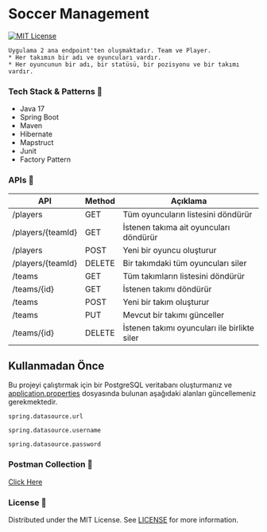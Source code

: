 # Soccer Management
[![MIT License](https://img.shields.io/badge/License-MIT-green.svg)](https://choosealicense.com/licenses/mit/)

``` 
Uygulama 2 ana endpoint'ten oluşmaktadır. Team ve Player.
* Her takımın bir adı ve oyuncuları vardır.
* Her oyuncunun bir adı, bir statüsü, bir pozisyonu ve bir takımı vardır.
``` 

### Tech Stack & Patterns :dart:
* Java 17
* Spring Boot
* Maven
* Hibernate
* Mapstruct  
* Junit
* Factory Pattern

### APIs :memo:
| API                                              | Method | Açıklama                                       |
|--------------------------------------------------|--------|---------------------------------------------------|
| /players                                  | GET    | Tüm oyuncuların listesini döndürür                                |
| /players/{teamId}                     | GET    | İstenen takıma ait oyuncuları döndürür                       |
| /players                                  | POST   | Yeni bir oyuncu oluşturur                            |
| /players/{teamId}                     | DELETE | Bir takımdaki tüm oyuncuları siler                       |
| /teams                              | GET    | Tüm takımların listesini döndürür                            |
| /teams/{id}               | GET    | İstenen takımı döndürür                   |
| /teams                               | POST   | Yeni bir takım oluşturur                        |
| /teams               | PUT    | Mevcut bir takımı günceller                   |
| /teams/{id}               | DELETE | İstenen takımı oyuncuları ile birlikte siler                   |

## Kullanmadan Önce

Bu projeyi çalıştırmak için bir PostgreSQL veritabanı oluşturmanız ve [application.properties](https://github.com/alibknc/SoccerManagementApp/blob/master/src/main/resources/application.properties) dosyasında bulunan aşağıdaki alanları güncellemeniz gerekmektedir.

`spring.datasource.url`

`spring.datasource.username`

`spring.datasource.password`

### Postman Collection :pushpin:
[Click Here](static/stock-management.postman_collection.json)

### License :key:
Distributed under the MIT License. See [LICENSE](LICENSE) for more information.
